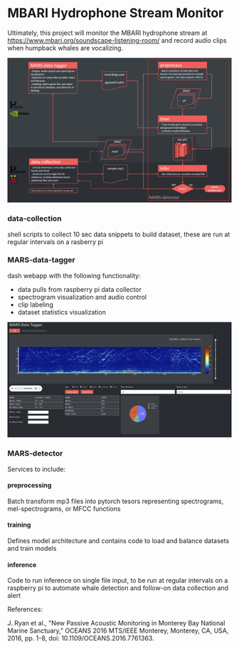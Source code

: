 # MBARI Hydrophone Stream Monitor

Ultimately, this project will monitor the MBARI hydrophone stream at https://www.mbari.org/soundscape-listening-room/ and record audio clips when humpback whales are vocalizing.

![](screenshots/project-architecture.png)

### data-collection 
shell scripts to collect 10 sec data snippets to build dataset, these are run at regular intervals on a rasberry pi
### MARS-data-tagger
dash webapp with the following functionality:
- data pulls from raspberry pi data collector
- spectrogram visualization and audio control
- clip labeling
- dataset statistics visualization

![](screenshots/MARS-data-tagger.png)

### MARS-detector
Services to include:
#### preprocessing
Batch transform mp3 files into pytorch tesors representing spectrograms, mel-spectrograms, or MFCC functions
#### training
Defines model architecture and contains code to load and balance datasets and train models
#### inference
Code to run inference on single file input, to be run at regular intervals on a raspberry pi to automate whale detection and follow-on data collection and alert

References:

J. Ryan et al., "New Passive Acoustic Monitoring in Monterey Bay National Marine Sanctuary," OCEANS 2016 MTS/IEEE Monterey, Monterey, CA, USA, 2016, pp. 1-8, doi: 10.1109/OCEANS.2016.7761363.
